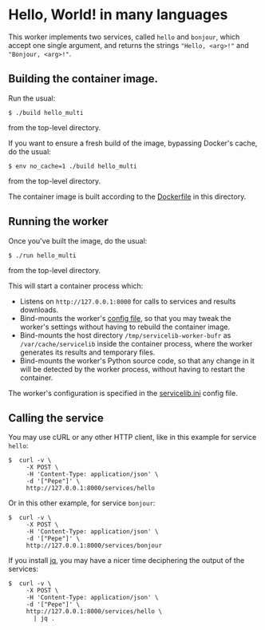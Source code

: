 # Hello, World! in many languages

This worker implements two services, called `hello` and `bonjour`, which accept
one single argument, and returns the strings `"Hello, <arg>!"` and
`"Bonjour, <arg>!"`.


## Building the container image.

Run the usual:

    $ ./build hello_multi

from the top-level directory.

If you want to ensure a fresh build of the image, bypassing Docker's cache,
do the usual:

    $ env no_cache=1 ./build hello_multi

from the top-level directory.

The container image is built according to the [Dockerfile](./Dockerfile-debian)
in this directory.


## Running the worker

Once you've built the image, do the usual:

    $ ./run hello_multi

from the top-level directory.

This will start a container process which:

* Listens on `http://127.0.0.1:8000` for calls to services and results
  downloads.
* Bind-mounts the worker's [config file](./servicelib.ini), so that you may
  tweak the worker's settings without having to rebuild the container image.
* Bind-mounts the host directory `/tmp/servicelib-worker-bufr` as
  `/var/cache/servicelib` inside the container process, where the worker
  generates its results and temporary files.
* Bind-mounts the worker's Python source code, so that any change in it will
  be detected by the worker process, without having to restart the container.

The worker's configuration is specified in the [servicelib.ini](./servicelib.ini)
config file.


## Calling the service

You may use cURL or any other HTTP client, like in this example for service
`hello`:

```
$  curl -v \
     -X POST \
     -H 'Content-Type: application/json' \
     -d '["Pepe"]' \
     http://127.0.0.1:8000/services/hello
```

Or in this other example, for service `bonjour`:

```
$  curl -v \
     -X POST \
     -H 'Content-Type: application/json' \
     -d '["Pepe"]' \
     http://127.0.0.1:8000/services/bonjour
```

If you install [jq](https://stedolan.github.io/jq/), you may have a nicer time
deciphering the output of the services:

```
$  curl -v \
     -X POST \
     -H 'Content-Type: application/json' \
     -d '["Pepe"]' \
     http://127.0.0.1:8000/services/hello \
       | jq .
```
